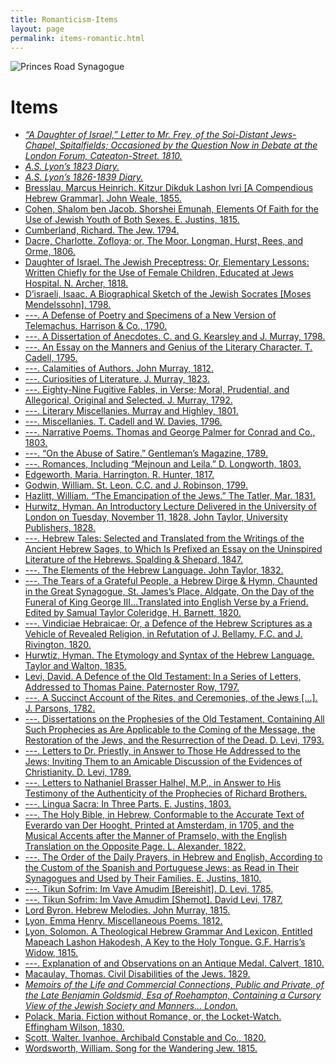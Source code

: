 ```yaml
---
title: Romanticism-Items
layout: page
permalink: items-romantic.html
---
```


<style>
img {
     max-width: 100%;
     height: auto;
}
</style>
<div class=img>
<img src="objects/princes-road2.jpg"
     alt="Princes Road Synagogue"
     style="float: left; margin-right: 10px; padding-bottom:20px;" />  
</div>
&nbsp;

# Items

<!-----

Yay, no errors, warnings, or alerts!

Conversion time: 0.998 seconds.


Using this HTML file:

1. Paste this output into your source file.
2. See the notes and action items below regarding this conversion run.
3. Check the rendered output (headings, lists, code blocks, tables) for proper
   formatting and use a linkchecker before you publish this page.

Conversion notes:

* Docs to Markdown version 1.0β33
* Wed Feb 23 2022 19:50:45 GMT-0800 (PST)
* Source doc: romantic-items-bib
----->

<ul>

<li><em><a href="http://victorianjewishwritersproject.org/items/vjwp_60.html">“A Daughter of Israel,” Letter to Mr. Frey, of the Soi-Distant Jews-Chapel, Spitalfields; Occasioned by the Question Now in Debate at the London Forum, Cateaton-Street. 1810.</a></em>

<li><em><a href="http://victorianjewishwritersproject.org/item/vjwp_37.html">A.S. Lyon’s 1823 Diary.</a></em>

<li><em><a href="http://victorianjewishwritersproject.org/items/vjwp_38.html">A.S. Lyon’s 1826-1839 Diary.</a></em>

<li><a href="http://victorianjewishwritersproject.org/items/vjwp_32.html">Bresslau, Marcus Heinrich. Kitzur Dikduk Lashon Ivri [A Compendious Hebrew Grammar]. John Weale, 1855.</a>

<li><a href="http://victorianjewishwritersproject.org/items/vjwp_34.html">Cohen, Shalom ben Jacob. Shorshei Emunah, Elements Of Faith for the Use of Jewish Youth of Both Sexes. E. Justins, 1815.</a>

<li><a href="http://victorianjewishwritersproject.org/items/vjwp_57.html">Cumberland, Richard. The Jew. 1794.</a>

<li><a href="http://victorianjewishwritersproject.org/items/vjwp_59.html">Dacre, Charlotte. Zofloya; or, The Moor. Longman, Hurst, Rees, and Orme, 1806.</a>

<li><a href="http://victorianjewishwritersproject.org/items/vjwp_35.html">Daughter of Israel. The Jewish Preceptress: Or, Elementary Lessons: Written Chiefly for the Use of Female Children, Educated at Jews Hospital. N. Archer, 1818.</a>

<li><a href="http://victorianjewishwritersproject.org/items/vjwp_16.html">D’israeli, Isaac. A Biographical Sketch of the Jewish Socrates [Moses Mendelssohn]. 1798.</a>

<li><a href="http://victorianjewishwritersproject.org/items/vjwp_19.html">---. A Defense of Poetry and Specimens of a New Version of Telemachus. Harrison & Co., 1790.</a>

<li><a href="http://victorianjewishwritersproject.org/items/vjwp_17.html">---. A Dissertation of Anecdotes. C. and G. Kearsley and J. Murray, 1798.</a>

<li><a href="http://victorianjewishwritersproject.org/items/vjwp_42.html">---. An Essay on the Manners and Genius of the Literary Character. T. Cadell, 1795.</a>

<li><a href="http://victorianjewishwritersproject.org/items/vjwp_49.html">---. Calamities of Authors. John Murray, 1812.</a>

<li><a href="http://victorianjewishwritersproject.org/items/vjwp_25.html">---. Curiosities of Literature. J. Murray, 1823.</a>

<li><a href="http://victorianjewishwritersproject.org/items/vjwp_18.html">---. Eighty-Nine Fugitive Fables, in Verse; Moral, Prudential, and Allegorical, Original and Selected. J. Murray, 1792.</a>

<li><a href="http://victorianjewishwritersproject.org/items/vjwp_45.html">---. Literary Miscellanies. Murray and Highley, 1801.</a>

<li><a href="http://victorianjewishwritersproject.org/items/vjwp_43.html">---. Miscellanies. T. Cadell and W. Davies, 1796.</a>

<li><a href="http://victorianjewishwritersproject.org/items/vjwp_46.html">---. Narrative Poems. Thomas and George Palmer for Conrad and Co., 1803.</a>

<li><a href="http://victorianjewishwritersproject.org/items/vjwp_20.html">---. “On the Abuse of Satire.” Gentleman’s Magazine, 1789.</a>

<li><a href="http://victorianjewishwritersproject.org/items/vjwp_44.html">---. Romances, Including “Mejnoun and Leila.” D. Longworth, 1803.</a>

<li><a href="http://victorianjewishwritersproject.org/items/vjwp_63.html">Edgeworth, Maria. Harrington. R. Hunter, 1817.</a>

<li><a href="http://victorianjewishwritersproject.org/items/vjwp_58.html">Godwin, William. St. Leon. C.C. and J. Robinson, 1799.</a>

<li><a href="http://victorianjewishwritersproject.org/items/vjwp_65.html">Hazlitt, William. “The Emancipation of the Jews.” The Tatler, Mar. 1831.</a>

<li><a href="http://victorianjewishwritersproject.org/items/vjwp_5.html">Hurwitz, Hyman. An Introductory Lecture Delivered in the University of London on Tuesday, November 11, 1828. John Taylor, University Publishers, 1828.</a>

<li><a href="http://victorianjewishwritersproject.org/items/vjwp_6.html">---. Hebrew Tales: Selected and Translated from the Writings of the Ancient Hebrew Sages, to Which Is Prefixed an Essay on the Uninspired Literature of the Hebrews. Spalding & Shepard, 1847.</a>

<li><a href="http://victorianjewishwritersproject.org/items/vjwp_3.html">---. The Elements of the Hebrew Language. John Taylor, 1832.</a>

<li><a href="http://victorianjewishwritersproject.org/items/vjwp_4.html">---. The Tears of a Grateful People, a Hebrew Dirge & Hymn, Chaunted in the Great Synagogue, St. James’s Place, Aldgate, On the Day of the Funeral of King George III...Translated into English Verse by a Friend. Edited by Samual Taylor Coleridge, H. Barnett, 1820.</a>

<li><a href="http://victorianjewishwritersproject.org/items/vjwp_36.html">---. Vindiciae Hebraicae: Or, a Defence of the Hebrew Scriptures as a Vehicle of Revealed Religion, in Refutation of J. Bellamy. F.C. and J. Rivington, 1820.</a>

<li><a href="http://victorianjewishwritersproject.org/items/vjwp_40.html">Hurwtiz, Hyman. The Etymology and Syntax of the Hebrew Language. Taylor and Walton, 1835.</a>

<li><a href="http://victorianjewishwritersproject.org/items/vjwp_9.html">Levi, David. A Defence of the Old Testament: In a Series of Letters, Addressed to Thomas Paine. Paternoster Row, 1797.</a>

<li><a href="http://victorianjewishwritersproject.org/items/vjwp_29.html">---. A Succinct Account of the Rites, and Ceremonies, of the Jews [...]. J. Parsons, 1782.</a>

<li><a href="http://victorianjewishwritersproject.org/items/vjwp_13.html">---. Dissertations on the Prophesies of the Old Testament, Containing All Such Prophecies as Are Applicable to the Coming of the Message, the Restoration of the Jews, and the Resurrection of the Dead. D. Levi, 1793.</a>

<li><a href="http://victorianjewishwritersproject.org/items/vjwp_12.html">---. Letters to Dr. Priestly, in Answer to Those He Addressed to the Jews; Inviting Them to an Amicable Discussion of the Evidences of Christianity. D. Levi, 1789.</a>

<li><a href="http://victorianjewishwritersproject.org/items/vjwp_30.html">---. Letters to Nathaniel Brasser Halhel, M.P., in Answer to His Testimony of the Authenticity of the Prophecies of Richard Brothers.</a>

<li><a href="http://victorianjewishwritersproject.org/items/vjwp_10.html">---. Lingua Sacra: In Three Parts. E. Justins, 1803.</a>

<li><a href="http://victorianjewishwritersproject.org/items/vjwp_8.html">---. The Holy Bible, in Hebrew, Conformable to the Accurate Text of Everardo van Der Hooght, Printed at Amsterdam, in 1705, and the Musical Accents after the Manner of Pramselo, with the English Translation on the Opposite Page. L. Alexander, 1822.</a>

<li><a href="http://victorianjewishwritersproject.org/items/vjwp_11.html">---. The Order of the Daily Prayers, in Hebrew and English, According to the Custom of the Spanish and Portuguese Jews; as Read in Their Synagogues and Used by Their Families. E. Justins, 1810.</a>

<li><a href="http://victorianjewishwritersproject.org/items/vjwp_14.html">---. Tikun Sofrim: Im Vave Amudim [Bereishit]. D. Levi, 1785.</a>

<li><a href="http://victorianjewishwritersproject.org/items/vjwp_41.html">---. Tikun Sofrim: Im Vave Amudim [Shemot]. David Levi, 1787.</a>

<li><a href="http://victorianjewishwritersproject.org/items/vjwp_62.html">Lord Byron. Hebrew Melodies. John Murray, 1815.</a>

<li><a href="http://victorianjewishwritersproject.org/items/vjwp_48.html">Lyon, Emma Henry. Miscellaneous Poems. 1812.</a>

<li><a href="http://victorianjewishwritersproject.org/items/vjwp_28.html">Lyon, Solomon. A Theological Hebrew Grammar And Lexicon, Entitled Mapeach Lashon Hakodesh, A Key to the Holy Tongue. G.F. Harris’s Widow, 1815.</a>

<li><a href="http://victorianjewishwritersproject.org/items/vjwp_47.html">---. Explanation of and Observations on an Antique Medal. Calvert, 1810.</a>

<li><a href="http://victorianjewishwritersproject.org/items/vjwp_66.html">Macaulay, Thomas. Civil Disabilities of the Jews. 1829.</a>

<li><em><a href="http://victorianjewishwritersproject.org/items/vjwp_33.html">Memoirs of the Life and Commercial Connections, Public and Private, of the Late Benjamin Goldsmid, Esq of Roehampton, Containing a Cursory View of the Jewish Society and Manners... London.</a></em>

<!--<li><a href="http://victorianjewishwritersproject.org/items/vjwp_56.html">M.H.R. Letters from Perdita to a Certain Israelite, and His Answers to Them. J. Fielding, W. Kent, J. Stockdale, J. Sewell, 1781.-->

<li><a href="http://victorianjewishwritersproject.org/items/vjwp_39.html">Polack, Maria. Fiction without Romance, or, the Locket-Watch. Effingham Wilson, 1830.</a>

<li><a href="http://victorianjewishwritersproject.org/items/vjwp_64.html">Scott, Walter. Ivanhoe. Archibald Constable and Co., 1820.</a>

<li><a href="http://victorianjewishwritersproject.org/items/vjwp_61.html">Wordsworth, William. Song for the Wandering Jew. 1815.</a>

&nbsp;
<br>
&nbsp;
